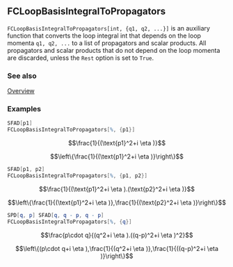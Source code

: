 ## FCLoopBasisIntegralToPropagators

`FCLoopBasisIntegralToPropagators[int, {q1, q2, ...}]` is an auxiliary function that converts the loop integral int that depends on the loop momenta `q1, q2, ...` to a list of propagators and scalar products. All propagators and scalar products that do not depend on the loop momenta are discarded, unless the `Rest` option is set to `True`.

### See also

[Overview](Extra/FeynCalc.md)

### Examples

```mathematica
SFAD[p1]
FCLoopBasisIntegralToPropagators[%, {p1}]
```

$$\frac{1}{(\text{p1}^2+i \eta )}$$

$$\left\{\frac{1}{(\text{p1}^2+i \eta )}\right\}$$

```mathematica
SFAD[p1, p2]
FCLoopBasisIntegralToPropagators[%, {p1, p2}]
```

$$\frac{1}{(\text{p1}^2+i \eta ).(\text{p2}^2+i \eta )}$$

$$\left\{\frac{1}{(\text{p1}^2+i \eta )},\frac{1}{(\text{p2}^2+i \eta )}\right\}$$

```mathematica
SPD[q, p] SFAD[q, q - p, q - p]
FCLoopBasisIntegralToPropagators[%, {q}]
```

$$\frac{p\cdot q}{(q^2+i \eta ).((q-p)^2+i \eta )^2}$$

$$\left\{(p\cdot q+i \eta ),\frac{1}{(q^2+i \eta )},\frac{1}{((q-p)^2+i \eta )}\right\}$$
